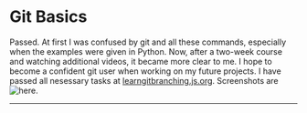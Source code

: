 # Git Basics

Passed.
At first I was confused by git and all these commands, especially when the examples were given in Python. Now, after a two-week course and watching additional videos, it became more clear to me. I hope to become a confident git user when working on my future projects.
I have passed all nesessary tasks at [learngitbranching.js.org](https://learngitbranching.js.org/). Screenshots are ![here](https://github.com/yuliaMasliak/kottans-frontend/tree/main/git_basic).

---
